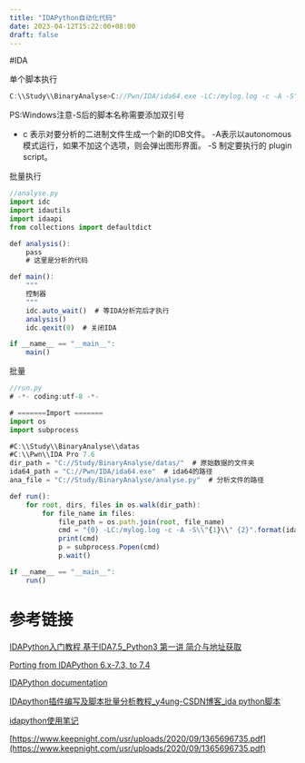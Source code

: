```yaml
---
title: "IDAPython自动化代码"
date: 2023-04-12T15:22:00+08:00
draft: false
---
```


#IDA

单个脚本执行

```jsx
C:\\Study\\BinaryAnalyse>C://Pwn/IDA/ida64.exe -LC:/mylog.log -c -A -S"C://Study/BinaryAnalyse/analyse.py" C://Study/BinaryAnalyse/datas/crackme0x03.exe
```

PS:Windows注意-S后的脚本名称需要添加双引号

-   c 表示对要分析的二进制文件生成一个新的IDB文件。 -A表示以autonomous模式运行，如果不加这个选项，则会弹出图形界面。 -S 制定要执行的 plugin script。

批量执行

```jsx
//analyse.py
import idc 
import idautils 
import idaapi 
from collections import defaultdict

def analysis():
    pass
	# 这里是分析的代码

def main():
    """
    控制器
    """
    idc.auto_wait()  # 等IDA分析完后才执行
    analysis()
    idc.qexit(0)  # 关闭IDA

if __name__ == "__main__":
    main()
```

批量

```jsx
//run.py
# -*- coding:utf-8 -*-

# =======Import =======
import os
import subprocess

#C:\\Study\\BinaryAnalyse\\datas
#C:\\Pwn\\IDA Pro 7.6
dir_path = "C://Study/BinaryAnalyse/datas/"  # 原始数据的文件夹
ida64_path = "C://Pwn/IDA/ida64.exe"  # ida64的路径
ana_file = "C://Study/BinaryAnalyse/analyse.py"  # 分析文件的路径

def run():
    for root, dirs, files in os.walk(dir_path):
        for file_name in files:
            file_path = os.path.join(root, file_name)
            cmd = "{0} -LC:/mylog.log -c -A -S\\"{1}\\" {2}".format(ida64_path, ana_file, file_path)
            print(cmd)
            p = subprocess.Popen(cmd)
            p.wait()

if __name__ == "__main__":
    run()
```

# 参考链接

[IDAPython入门教程 基于IDA7.5_Python3 第一讲 简介与地址获取](https://www.cnblogs.com/iBinary/p/14642662.html)

[Porting from IDAPython 6.x-7.3, to 7.4](https://www.hex-rays.com/products/ida/support/ida74_idapython_no_bc695_porting_guide.shtml)

[IDAPython documentation](https://www.hex-rays.com/wp-content/static/products/ida/support/idapython_docs/)

[IDApython插件编写及脚本批量分析教程_y4ung-CSDN博客_ida python脚本](https://blog.csdn.net/qq_35056292/article/details/89421793)

[idapython使用笔记](https://wonderkun.cc/2020/12/11/idapython%E4%BD%BF%E7%94%A8%E7%AC%94%E8%AE%B0/)

[](https://www.keepnight.com/usr/uploads/2020/09/1365696735.pdf)[https://www.keepnight.com/usr/uploads/2020/09/1365696735.pdf](https://www.keepnight.com/usr/uploads/2020/09/1365696735.pdf)